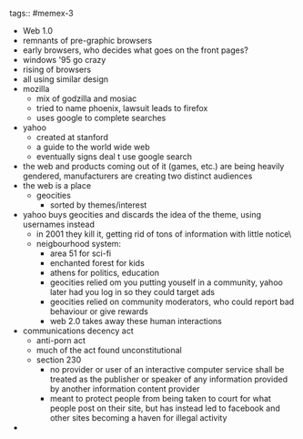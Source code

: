 tags:: #memex-3 

- Web 1.0
- remnants of pre-graphic browsers
- early browsers, who decides what goes on the front pages?
- windows '95 go crazy
- rising of browsers
- all using similar design 
- mozilla
	- mix of godzilla and mosiac
	- tried to name phoenix, lawsuit leads to firefox
	- uses google to complete searches
- yahoo
	- created at stanford
	- a guide to the world wide web
	- eventually signs deal t use google search
- the web and products coming out of it (games, etc.) are being heavily gendered, manufacturers are creating two distinct audiences
- the web is a place
	- geocities
		- sorted by themes/interest
- yahoo buys geocities and discards the idea of the theme, using usernames instead
	- in 2001 they kill it, getting rid of tons of information with little notice\
	- neigbourhood system: 
		- area 51 for sci-fi
		- enchanted forest for kids
		- athens for politics, education
		- geocities relied om you putting youself in a community, yahoo later had you log in so they could target ads
		- geocities relied on community moderators, who could report bad behaviour or give rewards 
		- web 2.0 takes away these human interactions
- communications decency act
	- anti-porn act
	- much of the act found unconstitutional
	- section 230
		- no provider or user of an interactive computer service shall be treated as the publisher or speaker of any information provided by another information content provider
		- meant to protect people from being taken to court for what people post on their site, but has instead led to facebook and other sites becoming a haven for illegal activity
- 